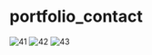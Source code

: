 # portfolio_contact
![41](https://user-images.githubusercontent.com/98634205/177213462-01221c69-384f-4797-81f5-2144a85dd45d.jpg)
![42](https://user-images.githubusercontent.com/98634205/177213529-8767fbd4-161f-474c-be46-2c2260fb4c35.jpg)
![43](https://user-images.githubusercontent.com/98634205/177213582-2d8bea2a-8c90-4c0e-85ce-75595563d353.jpg)
